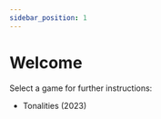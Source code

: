 ```yaml
---
sidebar_position: 1
---
```


# Welcome

Select a game for further instructions:

- Tonalities (2023)